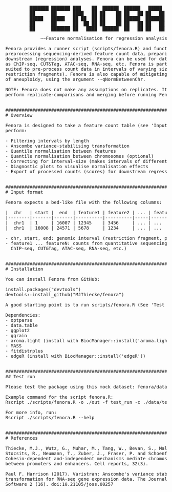 <pre>
         ███████ ███████ ███    ██  ██████  ██████   █████  
         ██      ██      ████   ██ ██    ██ ██   ██ ██   ██ 
         █████   █████   ██ ██  ██ ██    ██ ██████  ███████ 
         ██      ██      ██  ██ ██ ██    ██ ██   ██ ██   ██ 
         ██      ███████ ██   ████  ██████  ██   ██ ██   ██ 
<pre>
             ~~Feature normalisation for regression analysis~~

Fenora provides a runner script (scripts/fenora.R) and functions for 
preprocessing sequencing-derived feature count data, preparing it for 
downstream (regression) analyses. Fenora can be used for data from assays such 
as ChIP-seq, CUT&Tag, ATAC-seq, RNA-seq, etc. Fenora is particularly well 
suited to pre-process count data in intervals of varying sizes (such as 
restriction fragments). Fenora is also capable of mitigating read-count effects 
of aneuploidy, using the argument --qNormBetweenChr.

NOTE: Fenora does not make any assumptions on replicates. It is recommended to 
perform replicate-comparisons and merging before running Fenora.


###############################################################################
# Overview

Fenora is designed to take a feature count table (see 'Input format'), and 
perform:

- Filtering intervals by length  
- Anscombe variance-stabilising transformation
- Quantile normalisation between features
- Quantile normalisation between chromosomes (optional) 
- Correcting for interval-size (makes intervals of different sizes comparable) 
- Diagnostic plots to visualise normalisation effects  
- Export of processed counts (scores) for downstream regression analysis  


###############################################################################
# Input format

Fenora expects a bed-like file with the following columns:

|  chr   | start |  end  | feature1 | feature2 | ... | featureN |
|--------|-------|-------|----------|----------|-----|----------|
|  chr1  | 1     | 16007 | 12345    | 3456     | ... | ...      |
|  chr1  | 16008 | 24571 | 5678     | 1234     | ... | ...      |

- chr, start, end: genomic interval (restriction fragment, peak, or window)  
- feature1 ... featureN: counts from quantitative sequencing assays (e.g., 
  ChIP-seq, CUT&Tag, ATAC-seq, RNA-seq, etc.)  


###############################################################################
# Installation

You can install Fenora from GitHub:

install.packages("devtools")
devtools::install_github("MJThiecke/fenora")

A good starting point is to run scripts/fenora.R (See 'Test run' below)

Dependencies:
- optparse
- data.table
- ggplot2
- ggrain
- aroma.light (install with BiocManager::install('aroma.light'))
- MASS
- fitdistrplus
- edgeR (install with BiocManager::install('edgeR'))


###############################################################################
## Test run

Please test the package using this mock dataset: fenora/data/test_counts.tsv

Example command for the script fenora.R:
Rscript ./scripts/fenora.R -o ./out -f test_run -c ./data/test_counts.tsv

For more info, run:
Rscript ./scripts/fenora.R --help


###############################################################################
# References

Thiecke, M.J., Wutz, G., Muhar, M., Tang, W., Bevan, S., Malysheva, V., 
Stocsits, R., Neumann, T., Zuber, J., Fraser, P. and Schoenfelder, S., 2020. 
Cohesin-dependent and-independent mechanisms mediate chromosomal contacts 
between promoters and enhancers. Cell reports, 32(3).

Paul F. Harrison (2017). Varistran: Anscombe's variance stabilizing 
transformation for RNA-seq gene expression data. The Journal of Open Source 
Software 2 (16). doi:10.21105/joss.00257


